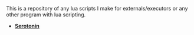 This is a repository of any lua scripts I make for externals/executors or any other program with lua scripting.

- [**Serotonin**](serotonin/scripts)
